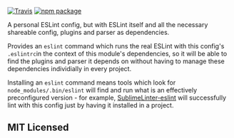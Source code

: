 [![Travis][build-badge]][build]
[![npm package][npm-badge]][npm]

A personal ESLint config, but with ESLint itself and all the necessary shareable config, plugins and parser as dependencies.

Provides an `eslint` command which runs the real ESLint with this config's `.eslintrc`in the context of this module's dependencies, so it will be able to find the plugins and parser it depends on without having to manage these dependencies individially in every project.

Installing an `eslint` command means tools which look for `node_modules/.bin/eslint` will find and run what is an effectively preconfigured version - for example, [SublimeLinter-eslint](https://github.com/roadhump/SublimeLinter-eslint) will successfully lint with this config just by having it installed in a project.

## MIT Licensed

[build-badge]: https://img.shields.io/travis/insin/eslint-config-jonnybuchanan/master.svg?style=flat-square
[build]: https://travis-ci.org/insin/eslint-config-jonnybuchanan

[npm-badge]: https://img.shields.io/npm/v/eslint-config-jonnybuchanan.svg
[npm]: https://www.npmjs.org/package/eslint-config-jonnybuchanan
